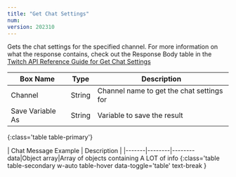 ```yaml
---
title: "Get Chat Settings"
num: 
version: 202310
---
```


Gets the chat settings for the specified channel.
For more information on what the response contains, check out the Response Body table in the [Twitch API Reference Guide for Get Chat Settings](https://dev.twitch.tv/docs/api/reference/#get-chat-settings)

| Box Name | Type | Description | 
|-------|--------|--------
Channel|String|Channel name to get the chat settings for
Save Variable As|String|Variable to save the result
{:class='table table-primary'}

| Chat Message Example | Description |
|-------|--------|--------
data|Object array|Array of objects containing A LOT of info
{:class='table table-secondary w-auto table-hover data-toggle='table' text-break }